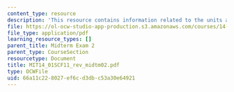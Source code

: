 ```yaml
---
content_type: resource
description: 'This resource contains information related to the units and lectures. '
file: https://ol-ocw-studio-app-production.s3.amazonaws.com/courses/14-01sc-principles-of-microeconomics-fall-2011/66a11c228027ef6cd3dbc53a30e64921_MIT14_01SCF11_rev_midtm02.pdf
file_type: application/pdf
learning_resource_types: []
parent_title: Midterm Exam 2
parent_type: CourseSection
resourcetype: Document
title: MIT14_01SCF11_rev_midtm02.pdf
type: OCWFile
uid: 66a11c22-8027-ef6c-d3db-c53a30e64921
---
```


